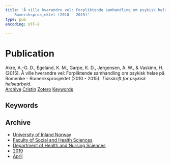 ```yaml
---
title: 'Å ville hverandre vel: Forpliktende samhandling om psykisk helse på Romerike
  - Romeriksprosjektet (2010 - 2015)'
type: pub
encoding: UTF-8

---
```

<h1>Publication</h1>
<article id="csl-bib-container-K3MH9TLN" class="csl-bib-container">
  <div class="csl-bib-body"> <div class="csl-entry">Akre, A.-G. D., Egeland, K. M., Garpe, K. D., Jørgensen, A. W., &#38; Vaskinn, H. (2015). Å ville hverandre vel: Forpliktende samhandling om psykisk helse på Romerike - Romeriksprosjektet (2010 - 2015). <i>Tidsskrift for psykisk helsearbeid</i>.</div> </div>
  <div class="csl-bib-buttons">
    <a href="#taxonomy-article-K3MH9TLN" alt="archive" class="csl-bib-button">Archive</a>
    <a href="https://app.cristin.no/results/show.jsf?id=1690047" alt="Cristin" class="csl-bib-button">Cristin</a>
    <a href="http://zotero.org/groups/5881554/items/K3MH9TLN" alt="Zotero" class="csl-bib-button">Zotero</a>
    <a href="#keywords-article-K3MH9TLN" alt="keywords" class="csl-bib-button">Keywords</a>
  </div>
  <div id="csl-bib-meta-container-K3MH9TLN"></div>
</article>
<div id="csl-bib-meta-K3MH9TLN" class="csl-bib-meta">
  <article id="keywords-article-K3MH9TLN" class="keywords-article">
    <h1>Keywords</h1>
    
  </article>
  <article id="taxonomy-article-K3MH9TLN" class="taxonomy-article">
    <h1>Archive</h1>
    <ul>
      <li><a href="{{< params subfolder >}}en/archive/?key=3DCRN523">University of Inland Norway</a></li>
      <li><a href="{{< params subfolder >}}en/archive/?key=IDKFS3MX">Faculty of Social and Health Sciences</a></li>
      <li><a href="{{< params subfolder >}}en/archive/?key=GTV4ECMZ">Department of Health and Nursing Sciences</a></li>
      <li><a href="{{< params subfolder >}}en/archive/?key=E7THIEEM">2019</a></li>
      <li><a href="{{< params subfolder >}}en/archive/?key=X87PZ3PP">April</a></li>
    </ul>
  </article>
</div>
